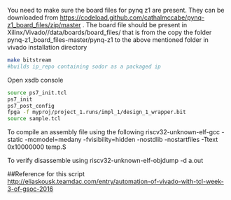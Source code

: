 You need to make sure the board files for pynq z1 are present. They can be downloaded from https://codeload.github.com/cathalmccabe/pynq-z1_board_files/zip/master . The board file should be present in Xilinx/Vivado/<version>/data/boards/board_files/ that is from the copy the folder pynq-z1_board_files-master/pynq-z1 to the above mentioned folder in vivado installation directory 

```bash
make bitstream
#builds ip_repo containing sodor as a packaged ip
```
Open xsdb console
```bash
source ps7_init.tcl
ps7_init
ps7_post_config
fpga -f myproj/project_1.runs/impl_1/design_1_wrapper.bit
source sample.tcl
```

To compile an assembly file using the following 
riscv32-unknown-elf-gcc -static -mcmodel=medany -fvisibility=hidden -nostdlib -nostartfiles -Ttext 0x10000000 temp.S 

To verify disassemble using 
riscv32-unknown-elf-objdump -d a.out

##Reference for this script
http://eliaskousk.teamdac.com/entry/automation-of-vivado-with-tcl-week-3-of-gsoc-2016
